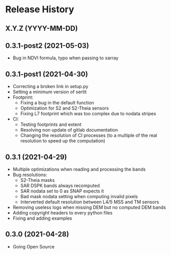 # Release History

## X.Y.Z (YYYY-MM-DD)

## 0.3.1-post2 (2021-05-03)

- Bug in NDVI formula, typo when passing to xarray

## 0.3.1-post1 (2021-04-30)

- Correcting a broken link in setup.py
- Setting a minimum version of sertit
- Footprint:
  - Fixing a bug in the default function
  - Optimization for S2 and S2-Theia sensors
  - Fixing L7 footprint which was too complex due to nodata stripes
- CI:
  - Testing footprints and extent
  - Resolving non update of gitlab documentation
  - Changing the resolution of CI processes (to a multiple of the real resolution to speed up the computation)

## 0.3.1 (2021-04-29)

- Multiple optimizations when reading and processing the bands
- Bug resolutions:
  - S2-Theia masks
  - SAR DSPK bands always recomputed
  - SAR nodata set to 0 as SNAP expects it
  - Bad mask nodata setting when computing invalid pixels
  - Interverted default resolution between L4/5 MSS and TM sensors
- Removing useless logs when missing DEM but no computed DEM bands
- Adding copyright headers to every python files
- Fixing and adding examples


## 0.3.0 (2021-04-28)

- Going Open Source
